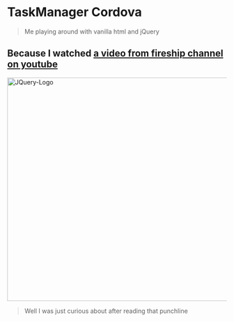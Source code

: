 # TaskManager Cordova

> Me playing around with vanilla html and jQuery

## Because I watched [a video from fireship channel on youtube](https://youtu.be/UU-GebNqdbg)

<a title="http://brand.jquery.org, Public domain, via Wikimedia Commons" href="https://commons.wikimedia.org/wiki/File:JQuery-Logo.svg"><img width="512" alt="JQuery-Logo" src="https://upload.wikimedia.org/wikipedia/commons/thumb/f/fd/JQuery-Logo.svg/512px-JQuery-Logo.svg.png"></a>

> Well I was just curious about after reading that punchline